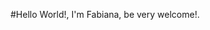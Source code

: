 #Hello World!, I'm Fabiana, be very welcome!.
<!---
Fabymonteirodev/Fabymonteirodev is a ✨ special ✨ repository because its `README.md` (this file) appears on your GitHub profile.
You can click the Preview link to take a look at your changes.
--->
